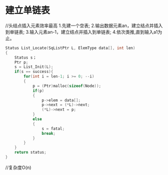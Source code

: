 # 建立单链表
//头结点插入元素效率最高
1.先建一个空表;
2.输出数据元素an，建立结点并插入到单链表;
3.输入元素an-1，建立结点并插入到单链表;
4.依次类推,直到输入a1为止。
~~~c
Status List_Locate(SqListPtr L, ElemType data[], int len)
{
    Status s；
    Ptr p;
    s = List_Init(L);
    if(s == success){
        for(int i = len-1; i >= 0; --i)
        {
            p = (Ptr)malloc(sizeof(Node));
            if(p)
            {
                p->elem = data[];
                p->next = (*L)->next;
                (*L)->next = p;
            }
            else
            {
                s = fatal;
                break;
            }
        }
    }
    return status;
}  
~~~
//复杂度O(n)